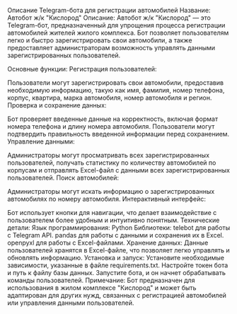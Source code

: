 Описание Telegram-бота для регистрации автомобилей
Название: Автобот ж/к "Кислород"
Описание:
Автобот ж/к "Кислород" — это Telegram-бот, предназначенный для упрощения процесса регистрации автомобилей жителей жилого комплекса. Бот позволяет пользователям легко и быстро зарегистрировать свои автомобили, а также предоставляет администраторам возможность управлять данными зарегистрированных пользователей.

Основные функции:
Регистрация пользователей:

Пользователи могут зарегистрировать свои автомобили, предоставив необходимую информацию, такую как имя, фамилия, номер телефона, корпус, квартира, марка автомобиля, номер автомобиля и регион.
Проверка и сохранение данных:

Бот проверяет введенные данные на корректность, включая формат номера телефона и длину номера автомобиля. Пользователи могут подтвердить правильность введенной информации перед сохранением.
Управление данными:

Администраторы могут просматривать всех зарегистрированных пользователей, получать статистику по количеству автомобилей по корпусам и отправлять Excel-файл с данными всех зарегистрированных пользователей.
Поиск автомобилей:

Администраторы могут искать информацию о зарегистрированных автомобилях по номеру автомобиля.
Интерактивный интерфейс:

Бот использует кнопки для навигации, что делает взаимодействие с пользователем более удобным и интуитивно понятным.
Технические детали:
Язык программирования: Python
Библиотеки:
telebot для работы с Telegram API.
pandas для работы с данными и сохранения их в Excel.
openpyxl для работы с Excel-файлами.
Хранение данных: Данные пользователей хранятся в Excel-файле, что позволяет легко управлять и обновлять информацию.
Установка и запуск:
Установите необходимые зависимости, указанные в файле requirements.txt.
Настройте токен бота и путь к файлу базы данных.
Запустите бота, и он начнет обрабатывать команды пользователей.
Примечание:
Бот предназначен для использования в жилом комплексе "Кислород" и может быть адаптирован для других нужд, связанных с регистрацией автомобилей или управления данными пользователей.
